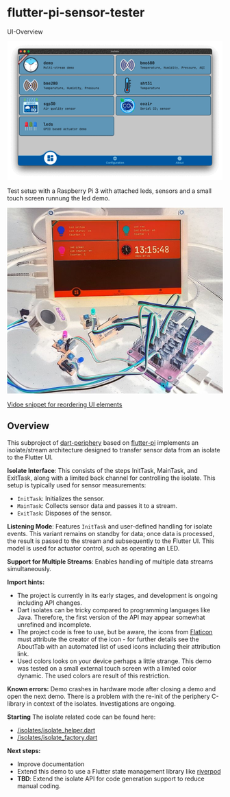 # flutter-pi-sensor-tester

UI-Overview 

![alt text](https://raw.githubusercontent.com/pezi/dart_periphery_img/main/flutter_sensor_tester.gif "Flutter Sensor Tester")

Test setup with a Raspberry Pi 3 with attached leds, sensors and a small touch screen runnung the led demo.

![alt text](https://github.com/pezi/dart_periphery_img/blob/main/touch_screen_small.jpg?raw=true "Touch screen")

[Vidoe snippet for reordering UI elements](https://github.com/pezi/dart_periphery_img/raw/main/reoder.mp4)


## Overview

This subproject of [dart-periphery](https://pub.dev/packages/dart_periphery) based on [flutter-pi](https://github.com/ardera/flutter-pi) implements an isolate/stream architecture 
designed to transfer sensor data from an isolate to the Flutter UI. 

**Isolate Interface**: This consists of the steps InitTask, MainTask, and ExitTask, along with a 
limited back channel for controlling the isolate. This setup is typically used for sensor measurements:
* `InitTask`: Initializes the sensor.
* `MainTask`: Collects sensor data and passes it to a stream.
* `ExitTask`: Disposes of the sensor.

**Listening Mode**: Features `InitTask` and user-defined handling for isolate events. This variant 
remains on standby for data; once data is processed, the result is passed to the stream and subsequently 
to the Flutter UI. This model is used for actuator control, such as operating an LED.

**Support for Multiple Streams**: Enables handling of multiple data streams simultaneously.

**Import hints:**
* The project is currently in its early stages, and development is ongoing including API changes.
* Dart isolates can be tricky compared to programming languages like Java. Therefore, the first version
of the API may appear somewhat unrefined and incomplete.
* The project code is free to use, but be aware, the icons from [Flaticon](https://www.flaticon.com) must attribute
the creator of the icon - for further details see the AboutTab with an automated list of used icons including their
  attribution link.
* Used colors looks on your device perhaps a little strange. This demo was tested on a small external 
touch screen with a limited color dynamic. The used colors are result of this restriction.

**Known errors:**
Demo crashes in hardware mode after closing a demo and open the next demo. There is a problem 
with the re-init of the periphery C-library  in context of the isolates. Investigations are ongoing.

**Starting**
The isolate related code can be found here:

* [/isolates/isolate_helper.dart](https://github.com/pezi/flutter-pi-sensor-tester/blob/main/lib/isolates/isolate_helper.dart)
* [/isolates/isolate_factory.dart](https://github.com/pezi/flutter-pi-sensor-tester/blob/main/lib/isolates/isolate_factory.dart)


**Next steps:**
* Improve documentation
* Extend this demo to use a Flutter state management library like [riverpod](https://pub.dev/packages/riverpod)
* **TBD**: Extend the isolate API for code generation support to reduce manual coding. 
